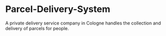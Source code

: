 # Parcel-Delivery-System
A private delivery service company in Cologne handles the collection  and delivery of parcels for people.
